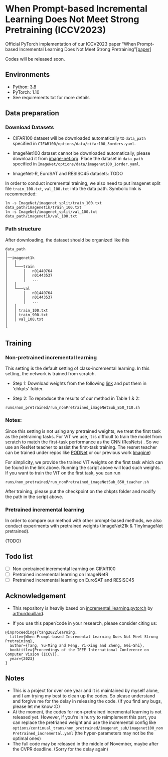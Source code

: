 # When Prompt-based Incremental Learning Does Not Meet Strong Pretraining (ICCV2023)

Official PyTorch implementation of our ICCV2023 paper “When Prompt-based Incremental Learning Does Not Meet Strong
Pretraining”[[paper]]()

Codes will be released soon.

## Environments

- Python: 3.8
- PyTorch: 1.10
- See requirements.txt for more details

## Data preparation

### Download Datasets

- CIFAR100 dataset will be downloaded automatically to `data_path` specified
  in `CIFAR100/options/data/cifar100_3orders.yaml`.

- ImageNet100 dataset cannot be downloaded automatically, please download it
  from [image-net.org](https://image-net.org/download.php).
  Place the dataset in `data_path` specified in `ImageNet/options/data/imagenet100_1order.yaml`.

- ImageNet-R, EuroSAT and RESISC45 datasets: TODO

In order to conduct incremental training, we also need to put imagenet split file `train_100.txt`, `val_100.txt` into
the data path. Symbolic link is recommended:

```
ln -s ImageNet/imagenet_split/train_100.txt data_path/imagenet1k/train_100.txt
ln -s ImageNet/imagenet_split/val_100.txt data_path/imagenet1k/val_100.txt
```

### Path structure

After downloading, the dataset should be organized like this

```
data_path
│  
│──imagenet1k
│   │
│   └───train
│       │   n01440764
│       │   n01443537 
│       │   ...
│   │
│   └───val
│       │   n01440764
│       │   n01443537
│       │   ...
│   │   
│   │ train_100.txt
│   │ train_900.txt
│   │ val_100.txt 
│   
└
```

## Training

### Non-pretrained incremental learning

This setting is the default setting of class-incremental learning.
In this setting, the network is trained from scratch.

- Step 1:
Download weights from the following
[link](https://drive.google.com/drive/folders/1DRpbNpkJ2lwIPtO_PF-mFV_kKIYKeHgt?usp=drive_link) and put them in 'chkpts'
folder.

- Step 2:
To reproduce the results of our method in Table 1 & 2:

```
runs/non_pretrained/run_nonPretrained_imageNetSub_B50_T10.sh
```

### Notes:
Since this setting is not using any pretrained weights, we treat the first task as the pretraining tasks.
For ViT we use, it is difficult to train the model from scratch to match the first-task performance as the CNN (ResNets)
. 
So we use an ResNet teacher to assist the first-task training. 
The resnet teacher can be trained under repos like
[PODNet](https://github.com/arthurdouillard/incremental_learning.pytorch) or our previous work
[Imagine](https://github.com/TOM-tym/Learn-to-Imagine))

For simplicity, we provide the trained ViT weights on the first task which can be found in the link above.
Running the script above will load such weights.
If you want to train the ViT on the first task, you can run
```
runs/non_pretrained/run_nonPretrained_imageNetSub_B50_teacher.sh
```
After training, please put the checkpoint on the chkpts folder and modify the path in the script above.


### Pretrained incremental learning

In order to compare our method with other prompt-based methods, we also conduct experiments with pretrained weights
(ImageNet21k & TinyImageNet pretrained).

(TODO)

## Todo list

-[ ] Non-pretrained incremental learning on CIFAR100
-[ ] Pretrained incremental learning on ImageNetR
-[ ] Pretrained incremental learning on EuroSAT and RESISC45

## Acknowledgement

- This repository is heavily based
  on [incremental_learning.pytorch](https://github.com/arthurdouillard/incremental_learning.pytorch)
  by [arthurdouillard](https://github.com/arthurdouillard).


- If you use this paper/code in your research, please consider citing us:

```
@inproceedings{tang2022learning,
  title={When Prompt-based Incremental Learning Does Not Meet Strong Pretraining},
  author={Tang, Yu-Ming and Peng, Yi-Xing and Zheng, Wei-Shi},
  booktitle={Proceedings of the IEEE International Conference on Computer Vision (ICCV)},
  year={2023}
}
```

## Notes

- This is a project for over one year and it is maintained by myself alone, and I am trying my best to clean up the codes. 
So please understand and forgive me for the delay in releasing the code. (If you find any bugs, please let me know :D)
- At the moment, the codes for non-pretrained incremental learning is not released yet. However, if you're in hurry to
  reimplement this part, you can replace the pretrianed weight and use the incremental config like
  `options/continual_trans/non_pretrained/imagenet_sub/imagenet100_nonPretrained_incremental.yaml` (the hyper-parameters
  may not be the optimal ones)
- The full code may be released in the middle of November, maybe after the CVPR deadline. (Sorry for the delay again)
